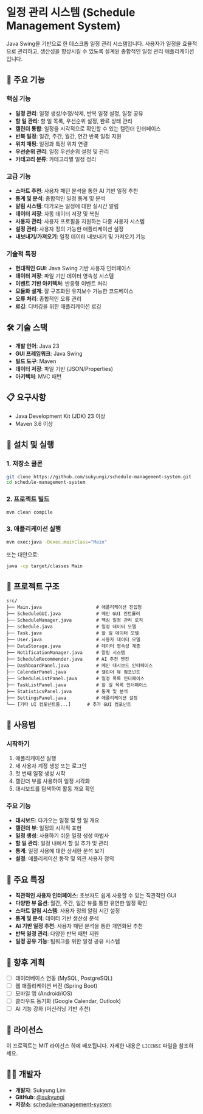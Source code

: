 # 일정 관리 시스템 (Schedule Management System)

Java Swing을 기반으로 한 데스크톱 일정 관리 시스템입니다. 사용자가 일정을 효율적으로 관리하고, 생산성을 향상시킬 수 있도록 설계된 종합적인 일정 관리 애플리케이션입니다.

## 🚀 주요 기능

### 핵심 기능
- **일정 관리**: 일정 생성/수정/삭제, 반복 일정 설정, 일정 공유
- **할 일 관리**: 할 일 목록, 우선순위 설정, 완료 상태 관리
- **캘린더 통합**: 일정을 시각적으로 확인할 수 있는 캘린더 인터페이스
- **반복 일정**: 일간, 주간, 월간, 연간 반복 일정 지원
- **위치 매핑**: 일정과 특정 위치 연결
- **우선순위 관리**: 일정 우선순위 설정 및 관리
- **카테고리 분류**: 카테고리별 일정 정리

### 고급 기능
- **스마트 추천**: 사용자 패턴 분석을 통한 AI 기반 일정 추천
- **통계 및 분석**: 종합적인 일정 통계 및 분석
- **알림 시스템**: 다가오는 일정에 대한 실시간 알림
- **데이터 저장**: 자동 데이터 저장 및 복원
- **사용자 관리**: 사용자 프로필을 지원하는 다중 사용자 시스템
- **설정 관리**: 사용자 정의 가능한 애플리케이션 설정
- **내보내기/가져오기**: 일정 데이터 내보내기 및 가져오기 기능

### 기술적 특징
- **현대적인 GUI**: Java Swing 기반 사용자 인터페이스
- **데이터 저장**: 파일 기반 데이터 영속성 시스템
- **이벤트 기반 아키텍처**: 반응형 이벤트 처리
- **모듈화 설계**: 잘 구조화된 유지보수 가능한 코드베이스
- **오류 처리**: 종합적인 오류 관리
- **로깅**: 디버깅을 위한 애플리케이션 로깅

## 🛠️ 기술 스택

- **개발 언어**: Java 23
- **GUI 프레임워크**: Java Swing
- **빌드 도구**: Maven
- **데이터 저장**: 파일 기반 (JSON/Properties)
- **아키텍처**: MVC 패턴

## 📋 요구사항

- Java Development Kit (JDK) 23 이상
- Maven 3.6 이상

## 🔧 설치 및 실행

### 1. 저장소 클론
```bash
git clone https://github.com/sukyungi/schedule-management-system.git
cd schedule-management-system
```

### 2. 프로젝트 빌드
```bash
mvn clean compile
```

### 3. 애플리케이션 실행
```bash
mvn exec:java -Dexec.mainClass="Main"
```

또는 대안으로:
```bash
java -cp target/classes Main
```

## 📁 프로젝트 구조

```
src/
├── Main.java                    # 애플리케이션 진입점
├── ScheduleGUI.java             # 메인 GUI 컨트롤러
├── ScheduleManager.java         # 핵심 일정 관리 로직
├── Schedule.java                # 일정 데이터 모델
├── Task.java                    # 할 일 데이터 모델
├── User.java                    # 사용자 데이터 모델
├── DataStorage.java             # 데이터 영속성 계층
├── NotificationManager.java     # 알림 시스템
├── ScheduleRecommender.java     # AI 추천 엔진
├── DashboardPanel.java          # 메인 대시보드 인터페이스
├── CalendarPanel.java           # 캘린더 뷰 컴포넌트
├── ScheduleListPanel.java       # 일정 목록 인터페이스
├── TaskListPanel.java           # 할 일 목록 인터페이스
├── StatisticsPanel.java         # 통계 및 분석
├── SettingsPanel.java           # 애플리케이션 설정
└── [기타 UI 컴포넌트들...]      # 추가 GUI 컴포넌트
```

## 📖 사용법

### 시작하기
1. 애플리케이션 실행
2. 새 사용자 계정 생성 또는 로그인
3. 첫 번째 일정 생성 시작
4. 캘린더 뷰를 사용하여 일정 시각화
5. 대시보드를 탐색하여 활동 개요 확인

### 주요 기능
- **대시보드**: 다가오는 일정 및 할 일 개요
- **캘린더 뷰**: 일정의 시각적 표현
- **일정 생성**: 사용하기 쉬운 일정 생성 마법사
- **할 일 관리**: 일정 내에서 할 일 추가 및 관리
- **통계**: 일정 사용에 대한 상세한 분석 보기
- **설정**: 애플리케이션 동작 및 외관 사용자 정의

## 🎯 주요 특징

- **직관적인 사용자 인터페이스**: 초보자도 쉽게 사용할 수 있는 직관적인 GUI
- **다양한 뷰 옵션**: 월간, 주간, 일간 뷰를 통한 유연한 일정 확인
- **스마트 알림 시스템**: 사용자 정의 알림 시간 설정
- **통계 및 분석**: 데이터 기반 생산성 분석
- **AI 기반 일정 추천**: 사용자 패턴 분석을 통한 개인화된 추천
- **반복 일정 관리**: 다양한 반복 패턴 지원
- **일정 공유 기능**: 팀워크를 위한 일정 공유 시스템

## 🔮 향후 계획

- [ ] 데이터베이스 연동 (MySQL, PostgreSQL)
- [ ] 웹 애플리케이션 버전 (Spring Boot)
- [ ] 모바일 앱 (Android/iOS)
- [ ] 클라우드 동기화 (Google Calendar, Outlook)
- [ ] AI 기능 강화 (머신러닝 기반 추천)

## 📄 라이선스

이 프로젝트는 MIT 라이선스 하에 배포됩니다. 자세한 내용은 `LICENSE` 파일을 참조하세요.

## 👨‍💻 개발자

- **개발자**: Sukyung Lim
- **GitHub**: [@sukyungi](https://github.com/sukyungi)
- **저장소**: [schedule-management-system](https://github.com/sukyungi/schedule-management-system)
